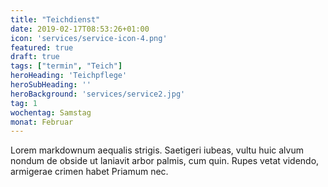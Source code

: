```yaml
---
title: "Teichdienst"
date: 2019-02-17T08:53:26+01:00
icon: 'services/service-icon-4.png'
featured: true
draft: true
tags: ["termin", "Teich"]
heroHeading: 'Teichpflege'
heroSubHeading: ''
heroBackground: 'services/service2.jpg'
tag: 1
wochentag: Samstag
monat: Februar
---
```


Lorem markdownum aequalis strigis. Saetigeri iubeas, vultu huic alvum nondum
de obside ut laniavit arbor palmis, cum quin. Rupes vetat videndo, armigerae
crimen habet Priamum nec.

